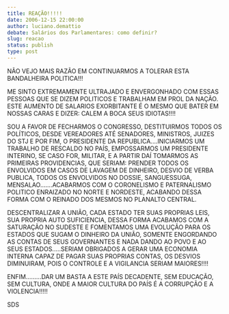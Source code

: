 ```yaml
---
title: REAÇÃO!!!!!
date: 2006-12-15 22:00:00
author: luciano.demattio
debate: Salários dos Parlamentares: como definir?
slug: reacao
status: publish 
type: post
---
```


NÃO VEJO MAIS RAZÃO EM CONTINUARMOS A TOLERAR ESTA BANDALHEIRA POLITICA!!!   

ME SINTO EXTREMAMENTE ULTRAJADO E ENVERGONHADO COM ESSAS PESSOAS QUE SE DIZEM POLITICOS E TRABALHAM EM PROL DA NAÇÃO. ESTE AUMENTO DE SALARIOS EXORBITANTE É O MESMO QUE BATER EM NOSSAS CARAS E DIZER: CALEM A BOCA SEUS IDIOTAS!!!!  

SOU A FAVOR DE FECHARMOS O CONGRESSO, DESTITUIRMOS TODOS OS POLÍTICOS, DESDE VEREADORES ATÉ SENADORES, MINISTROS, JUIZES DO STJ E POR FIM, O PRESIDENTE DA REPUBLICA....INICIARMOS UM TRABALHO DE RESCALDO NO PAÍS, EMPOSSARMOS UM PRESIDENTE INTERINO, SE CASO FOR, MILITAR, E A PARTIR DAÍ TOMARMOS AS PRIMEIRAS PROVIDENCIAS, QUE SERIAM: PRENDER TODOS OS ENVOLVIDOS EM CASOS DE LAVAGEM DE DINHEIRO, DESVIO DE VERBA PUBLICA, TODOS OS ENVOLVIDOS NO DOSSIE, SANGUESSUGA, MENSALAO.......ACABARMOS COM O CORONELISMO E PATERNALISMO POLITICO ENRAIZADO NO NORTE E NORDESTE, ACABANDO DESSA FORMA COM O REINADO DOS MESMOS NO PLANALTO CENTRAL.  

DESCENTRALIZAR A UNIÃO, CADA ESTADO TER SUAS PROPRIAS LEIS, SUA PROPRIA AUTO SUFICIENCIA, DESSA FORMA ACABAMOS COM A SATURAÇÃO NO SUDESTE E FOMENTAMOS UMA EVOLUÇÃO PARA OS ESTADOS QUE SUGAM O DINHEIRO DA UNIÃO, SOMENTE ENGORDANDO AS CONTAS DE SEUS GOVERNANTES E NADA DANDO AO POVO E AO SEUS ESTADOS.....SERIAM OBRIGADOS A GERAR UMA ECONOMIA INTERNA CAPAZ DE PAGAR SUAS PROPRIAS CONTAS, OS DESVIOS DIMINUIRAM, POIS O CONTROLE E A VIGILANCIA SERIAM MAIORES!!!!  

ENFIM.........DAR UM BASTA A ESTE PAÍS DECADENTE, SEM EDUCAÇÃO, SEM CULTURA, ONDE A MAIOR CULTURA DO PAÍS É A CORRUPÇÃO E A VIOLENCIA!!!!!  

SDS
